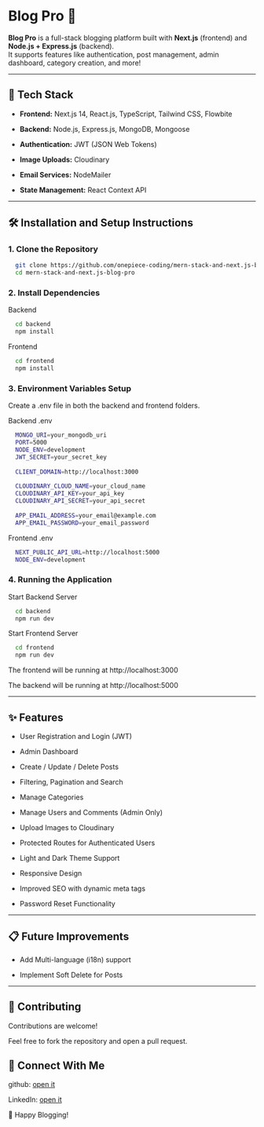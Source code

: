 # Blog Pro 📝

**Blog Pro** is a full-stack blogging platform built with **Next.js** (frontend) and **Node.js + Express.js** (backend).  
It supports features like authentication, post management, admin dashboard, category creation, and more!

---

## 🚀 Tech Stack

- **Frontend:** Next.js 14, React.js, TypeScript, Tailwind CSS, Flowbite
  
- **Backend:** Node.js, Express.js, MongoDB, Mongoose
  
- **Authentication:** JWT (JSON Web Tokens)
  
- **Image Uploads:** Cloudinary
  
- **Email Services:** NodeMailer

- **State Management:** React Context API

---

## 🛠️ Installation and Setup Instructions

### 1. Clone the Repository

```bash
  git clone https://github.com/onepiece-coding/mern-stack-and-next.js-blog-pro.git
  cd mern-stack-and-next.js-blog-pro
```

### 2. Install Dependencies
   
Backend

```bash
  cd backend
  npm install
```

Frontend

```bash
  cd frontend
  npm install
```

### 3. Environment Variables Setup
   
Create a .env file in both the backend and frontend folders.

Backend .env

```bash
  MONGO_URI=your_mongodb_uri
  PORT=5000
  NODE_ENV=development
  JWT_SECRET=your_secret_key
  
  CLIENT_DOMAIN=http://localhost:3000
  
  CLOUDINARY_CLOUD_NAME=your_cloud_name
  CLOUDINARY_API_KEY=your_api_key
  CLOUDINARY_API_SECRET=your_api_secret
  
  APP_EMAIL_ADDRESS=your_email@example.com
  APP_EMAIL_PASSWORD=your_email_password
```

Frontend .env

```bash
  NEXT_PUBLIC_API_URL=http://localhost:5000
  NODE_ENV=development
````

### 4. Running the Application

Start Backend Server

```bash
  cd backend
  npm run dev
```

Start Frontend Server

```bash
  cd frontend
  npm run dev
```

The frontend will be running at http://localhost:3000

The backend will be running at http://localhost:5000

---

## ✨ Features

- User Registration and Login (JWT)

- Admin Dashboard

- Create / Update / Delete Posts

- Filtering, Pagination and Search

- Manage Categories

- Manage Users and Comments (Admin Only)

- Upload Images to Cloudinary

- Protected Routes for Authenticated Users

- Light and Dark Theme Support

- Responsive Design
  
- Improved SEO with dynamic meta tags

- Password Reset Functionality

---

## 📋 Future Improvements

- Add Multi-language (i18n) support

- Implement Soft Delete for Posts

---

## 🤝 Contributing

Contributions are welcome!

Feel free to fork the repository and open a pull request.

## 🔗 Connect With Me

github: [open it](https://github.com/onepiece-coding)

LinkedIn: [open it](https://www.linkedin.com/in/lahcen-alhiane-0799ba303/)

🚀 Happy Blogging!
